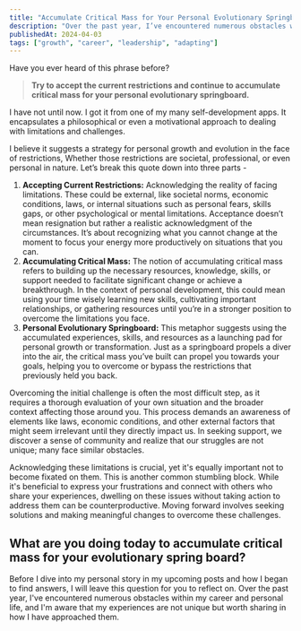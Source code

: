```yaml
---
title: "Accumulate Critical Mass for Your Personal Evolutionary Springboard"
description: "Over the past year, I’ve encountered numerous obstacles within my career and personal life, and I’m aware that my experiences are not unique but worth sharing in how I have approached them. This quote helped me put things in perspective to start building a plan on overcoming those obstacles."
publishedAt: 2024-04-03
tags: ["growth", "career", "leadership", "adapting"]
---
```


Have you ever heard of this phrase before?

> **Try to accept the current restrictions and continue to accumulate critical mass for your personal evolutionary springboard.**

I have not until now. I got it from one of my many self-development apps. It encapsulates a philosophical or even a motivational approach to dealing with limitations and challenges.

I believe it suggests a strategy for personal growth and evolution in the face of restrictions, Whether those restrictions are societal, professional, or even personal in nature. Let’s break this quote down into three parts -

1.  **Accepting Current Restrictions:** Acknowledging the reality of facing limitations. These could be external, like societal norms, economic conditions, laws, or internal situations such as personal fears, skills gaps, or other psychological or mental limitations. Acceptance doesn’t mean resignation but rather a realistic acknowledgment of the circumstances. It’s about recognizing what you cannot change at the moment to focus your energy more productively on situations that you can.
2.  **Accumulating Critical Mass:** The notion of accumulating critical mass refers to building up the necessary resources, knowledge, skills, or support needed to facilitate significant change or achieve a breakthrough. In the context of personal development, this could mean using your time wisely learning new skills, cultivating important relationships, or gathering resources until you’re in a stronger position to overcome the limitations you face.
3.  **Personal Evolutionary Springboard:** This metaphor suggests using the accumulated experiences, skills, and resources as a launching pad for personal growth or transformation. Just as a springboard propels a diver into the air, the critical mass you’ve built can propel you towards your goals, helping you to overcome or bypass the restrictions that previously held you back.

Overcoming the initial challenge is often the most difficult step, as it requires a thorough evaluation of your own situation and the broader context affecting those around you. This process demands an awareness of elements like laws, economic conditions, and other external factors that might seem irrelevant until they directly impact us. In seeking support, we discover a sense of community and realize that our struggles are not unique; many face similar obstacles.

Acknowledging these limitations is crucial, yet it's equally important not to become fixated on them. This is another common stumbling block. While it's beneficial to express your frustrations and connect with others who share your experiences, dwelling on these issues without taking action to address them can be counterproductive. Moving forward involves seeking solutions and making meaningful changes to overcome these challenges.

## What are you doing today to accumulate critical mass for your evolutionary spring board?

Before I dive into my personal story in my upcoming posts and how I began to find answers, I will leave this question for you to reflect on. Over the past year, I've encountered numerous obstacles within my career and personal life, and I'm aware that my experiences are not unique but worth sharing in how I have approached them.